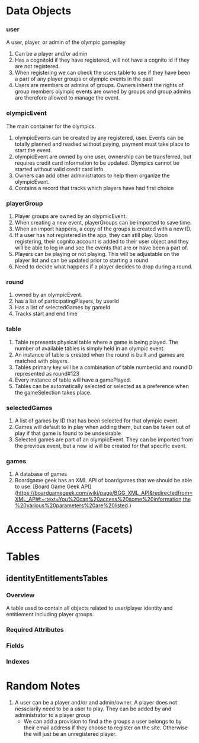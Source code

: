 


# Data Objects

### user
A user, player, or admin of the olympic gameplay
1. Can be a player and/or admin
2. Has a cognitoId if they have registered, will not have a cognito id if they are not registered.
3. When registering we can check the users table to see if they have been a part of any player groups or olympic events in the past
4. Users are members or admins of groups. Owners inherit the rights of group members olympic events are owned by groups and group admins are therefore allowed to manage the event.


### olympicEvent
The main container for the olympics.
1. olympicEvents can be created by any registered, user. Events can be totally planned and readied without paying, payment must take place to start the event.
2. olympicEvent are owned by one user, ownership can be transferred, but requires credit card information to be updated. Olympics cannot be started without valid credit card info.
3. Owners can add other administrators to help them organize the olympicEvent.
4. Contains a record that tracks which players have had first choice 


### playerGroup
1. Player groups are owned by an olypmicEvent.
2. When creating a new event, playerGroups can be imported to save time.
3. When an import happens, a copy of the groups is created with a new ID.
4. If a user has not registered in the app, they can still play. Upon registering, their cognito account is added to their user object and they will be able to log in and see the events that are or have been a part of.
5. Players can be playing or not playing. This will be adjustable on the player list and can be updated prior to starting a round
6. Need to decide what happens if a player decides to drop during a round.

### round
1. owned by an olympicEvent.
2. has a list of participatingPlayers, by userId
3. Has a list of selectedGames by gameId
4. Tracks start and end time

### table
1. Table represents physical table where a game is being played. The number of available tables is simply held in an olympic event.
2. An instance of table is created when the round is built and games are matched with players.
3. Tables primary key will be a combination of table number/id and roundID represented as round#123
4. Every instance of table will have a gamePlayed.
5. Tables can be automatically selected or selected as a preference when the gameSelection takes place.

### selectedGames
1. A list of games by ID that has been selected for that olympic event.
2. Games will default to in play when adding them, but can be taken out of play if that game is found to be undesirable
3. Selected games are part of an olympicEvent. They can be imported from the previous event, but a new id will be created for that specific event.


### games
1. A database of games
2. Boardgame geek has an XML API of boardgames that we should be able to use. [Board Game Geek API] (https://boardgamegeek.com/wiki/page/BGG_XML_API&redirectedfrom=XML_API#:~:text=You%20can%20access%20some%20information,the%20various%20parameters%20are%20listed.)







# Access Patterns (Facets)

# Tables
## identityEntitlementsTables
### Overview
A table used to contain all objects related to user/player identity and entitlement including player groups.

### Required Attributes




### Fields

### Indexes






# Random Notes

1. A user can be a player and/or and admin/owner. A player does not nessciarily need to be a user to play. They can be added by and administrator to a player group
    - We can add a provision to find a the groups a user belongs to by their email address if they choose to register on the site. Otherwise the will just be an unregistered player.
